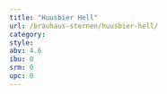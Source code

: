 ```yaml
---
title: "Huusbier Hell"
url: /brauhaus-sternen/huusbier-hell/
category: 
style: 
abv: 4.6
ibu: 0
srm: 0
upc: 0
---
```


